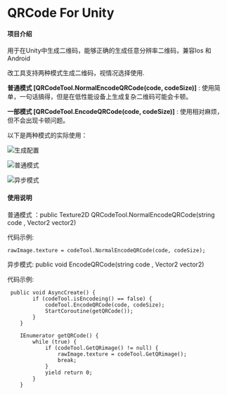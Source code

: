 # QRCode For Unity

#### 项目介绍
用于在Unity中生成二维码，能够正确的生成任意分辨率二维码，兼容Ios 和 Android

改工具支持两种模式生成二维码，视情况选择使用.

**普通模式 [QRCodeTool.NormalEncodeQRCode(code, codeSize)]** : 使用简单，一句话搞得，但是在低性能设备上生成复杂二维码可能会卡顿。

**一部模式 [QRCodeTool.EncodeQRCode(code, codeSize)]** : 使用相对麻烦，但不会出现卡顿问题。

以下是两种模式的实际使用：

![生成配置](https://images.gitee.com/uploads/images/2018/1012/145142_6323705d_1511066.png "QQ截图20181012142503.png")

![普通模式](https://images.gitee.com/uploads/images/2018/1012/145206_6cb05472_1511066.gif "GIF.gif")

![异步模式](https://images.gitee.com/uploads/images/2018/1012/145218_a04adc69_1511066.gif "GIF2.gif")

#### 使用说明

普通模式 ：public Texture2D QRCodeTool.NormalEncodeQRCode(string code , Vector2 vector2)

代码示例:

```
rawImage.texture = codeTool.NormalEncodeQRCode(code, codeSize);
```

异步模式: public void EncodeQRCode(string code , Vector2 vector2)

代码示例:


```
 public void AsyncCreate() {
        if (codeTool.isEncodeing() == false) {
            codeTool.EncodeQRCode(code, codeSize);
            StartCoroutine(getQRCode());
        }
    }

    IEnumerator getQRCode() {
        while (true) {
            if (codeTool.GetQRimage() != null) {
                rawImage.texture = codeTool.GetQRimage();
                break;
            }
            yield return 0;
        }
    }
```

